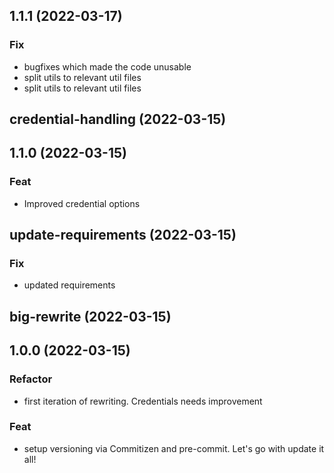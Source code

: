 ## 1.1.1 (2022-03-17)

### Fix

- bugfixes which made the code unusable
- split utils to relevant util files
- split utils to relevant util files

## credential-handling (2022-03-15)

## 1.1.0 (2022-03-15)

### Feat

- Improved credential options

## update-requirements (2022-03-15)

### Fix

- updated requirements

## big-rewrite (2022-03-15)

## 1.0.0 (2022-03-15)

### Refactor

- first iteration of rewriting. Credentials needs improvement

### Feat

- setup versioning via Commitizen and pre-commit. Let's go with update it all!
